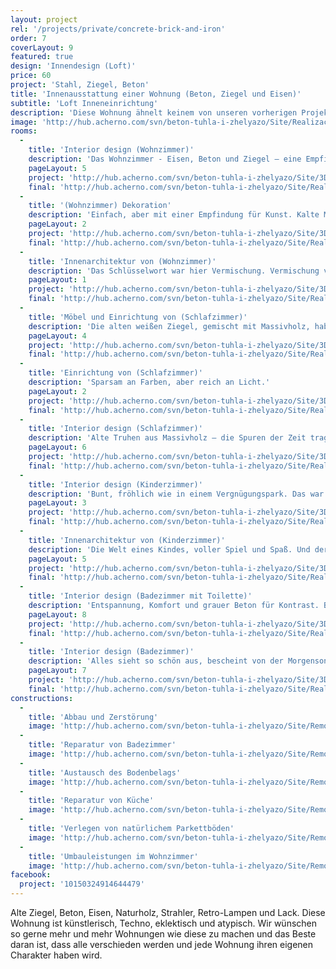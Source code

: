 ```yaml
---
layout: project
rel: '/projects/private/concrete-brick-and-iron'
order: 7
coverLayout: 9
featured: true
design: 'Innendesign (Loft)'
price: 60
project: 'Stahl, Ziegel, Beton'
title: 'Innenausstattung einer Wohnung (Beton, Ziegel und Eisen)'
subtitle: 'Loft Inneneinrichtung'
description: 'Diese Wohnung ähnelt keinem von unseren vorherigen Projekten. Unsere Kunden wünschten sich eine unkonventionelle und extravagante Einrichtung für ihr neues Zuhause und wir schufen ein Märchen aus dekorativen Ziegeln und Eisen.'
image: 'http://hub.acherno.com/svn/beton-tuhla-i-zhelyazo/Site/Realizacia/02_2.jpg'
rooms:
  -
    title: 'Interior design (Wohnzimmer)'
    description: 'Das Wohnzimmer - Eisen, Beton und Ziegel – eine Empfindung von alter Fabrik, umgewandelt in eine Wohnung. Grob und gleichzeitig ein Gefühl von Freiheit tragend.'
    pageLayout: 5
    project: 'http://hub.acherno.com/svn/beton-tuhla-i-zhelyazo/Site/3D/01-h_f.jpg'
    final: 'http://hub.acherno.com/svn/beton-tuhla-i-zhelyazo/Site/Realizacia/01_10.jpg'
  -
    title: '(Wohnzimmer) Dekoration'
    description: 'Einfach, aber mit einer Empfindung für Kunst. Kalte Materialien, umgewandelt in einen weichen Hintergrund für grelle Farben.'
    pageLayout: 2
    project: 'http://hub.acherno.com/svn/beton-tuhla-i-zhelyazo/Site/3D/02-h_f.jpg'
    final: 'http://hub.acherno.com/svn/beton-tuhla-i-zhelyazo/Site/Realizacia/02_2.jpg'
  -
    title: 'Innenarchitektur von (Wohnzimmer)'
    description: 'Das Schlüsselwort war hier Vermischung. Vermischung von Stilen, Vermischung von Materialien, Vermischung von Farben, Vermischung von Empfindungen.'
    pageLayout: 1
    project: 'http://hub.acherno.com/svn/beton-tuhla-i-zhelyazo/Site/3D/03-h_f.jpg'
    final: 'http://hub.acherno.com/svn/beton-tuhla-i-zhelyazo/Site/Realizacia/03_7.jpg'
  -
    title: 'Möbel und Einrichtung von (Schlafzimmer)'
    description: 'Die alten weißen Ziegel, gemischt mit Massivholz, haben sich hinter dem großen Bett im Schlafzimmer bequem gemacht.'
    pageLayout: 4
    project: 'http://hub.acherno.com/svn/beton-tuhla-i-zhelyazo/Site/3D/04-s_f.jpg'
    final: 'http://hub.acherno.com/svn/beton-tuhla-i-zhelyazo/Site/Realizacia/04_12.jpg'
  -
    title: 'Einrichtung von (Schlafzimmer)'
    description: 'Sparsam an Farben, aber reich an Licht.'
    pageLayout: 2
    project: 'http://hub.acherno.com/svn/beton-tuhla-i-zhelyazo/Site/3D/05-s_f.jpg'
    final: 'http://hub.acherno.com/svn/beton-tuhla-i-zhelyazo/Site/Realizacia/05_16.jpg'
  -
    title: 'Interior design (Schlafzimmer)'
    description: 'Alte Truhen aus Massivholz – die Spuren der Zeit tragend.'
    pageLayout: 6
    project: 'http://hub.acherno.com/svn/beton-tuhla-i-zhelyazo/Site/3D/06-s_f.jpg'
    final: 'http://hub.acherno.com/svn/beton-tuhla-i-zhelyazo/Site/Realizacia/06_14.jpg'
  -
    title: 'Interior design (Kinderzimmer)'
    description: 'Bunt, fröhlich wie in einem Vergnügungspark. Das war die Idee. Lustig und bunt zu sein, unterschiedlich von der ganzen grauen Welt in der Wohnung'
    pageLayout: 3
    project: 'http://hub.acherno.com/svn/beton-tuhla-i-zhelyazo/Site/3D/07-d_f.jpg'
    final: 'http://hub.acherno.com/svn/beton-tuhla-i-zhelyazo/Site/Realizacia/07_22.jpg'
  -
    title: 'Innenarchitektur von (Kinderzimmer)'
    description: 'Die Welt eines Kindes, voller Spiel und Spaß. Und der kleine Herr mag es sehr und wenn jemand ihm sympathisch ist, dann lädt er ihn in diese bunte Welt zu spielen ein.'
    pageLayout: 5
    project: 'http://hub.acherno.com/svn/beton-tuhla-i-zhelyazo/Site/3D/08-d_f.jpg'
    final: 'http://hub.acherno.com/svn/beton-tuhla-i-zhelyazo/Site/Realizacia/08_23.jpg'
  -
    title: 'Interior design (Badezimmer mit Toilette)'
    description: 'Entspannung, Komfort und grauer Beton für Kontrast. Badewanne zum Entspannen nach einem langen Tag oder eine schnelle Dusche früh morgens - für beides ist es gesorgt. Es ist uns gelungen natürliches Licht ins Badezimmer hineinzubringen.'
    pageLayout: 8
    project: 'http://hub.acherno.com/svn/beton-tuhla-i-zhelyazo/Site/3D/09-b_f.jpg'
    final: 'http://hub.acherno.com/svn/beton-tuhla-i-zhelyazo/Site/Realizacia/09_19.jpg'
  -
    title: 'Interior design (Badezimmer)'
    description: 'Alles sieht so schön aus, bescheint von der Morgensonne. Oder wenn Du Dich in der Badewanne entspannst, kannst Du einen Blick auf den grünen Kronen der Bäume auf der anderen Straßenseite werfen.'
    pageLayout: 7
    project: 'http://hub.acherno.com/svn/beton-tuhla-i-zhelyazo/Site/3D/10-b_f.jpg'
    final: 'http://hub.acherno.com/svn/beton-tuhla-i-zhelyazo/Site/Realizacia/10_20.jpg'
constructions:
  - 
    title: 'Abbau und Zerstörung'
    image: 'http://hub.acherno.com/svn/beton-tuhla-i-zhelyazo/Site/Remonti/IMG_0493.JPG'
  - 
    title: 'Reparatur von Badezimmer'
    image: 'http://hub.acherno.com/svn/beton-tuhla-i-zhelyazo/Site/Remonti/IMG_4871.JPG'
  - 
    title: 'Austausch des Bodenbelags'
    image: 'http://hub.acherno.com/svn/beton-tuhla-i-zhelyazo/Site/Remonti/IMG_4870.JPG'
  - 
    title: 'Reparatur von Küche'
    image: 'http://hub.acherno.com/svn/beton-tuhla-i-zhelyazo/Site/Remonti/IMG_4875.JPG'
  - 
    title: 'Verlegen von natürlichem Parkettböden'
    image: 'http://hub.acherno.com/svn/beton-tuhla-i-zhelyazo/Site/Remonti/IMG_4888.JPG'
  - 
    title: 'Umbauleistungen im Wohnzimmer'
    image: 'http://hub.acherno.com/svn/beton-tuhla-i-zhelyazo/Site/Remonti/IMG_4876.JPG'
facebook:
  project: '10150324914644479'
---
```

Alte Ziegel, Beton, Eisen, Naturholz, Strahler, Retro-Lampen und Lack. Diese Wohnung ist künstlerisch, Techno, eklektisch und atypisch. Wir wünschen so gerne mehr und mehr Wohnungen wie diese zu machen und das Beste daran ist, dass alle verschieden werden und jede Wohnung ihren eigenen Charakter haben wird.